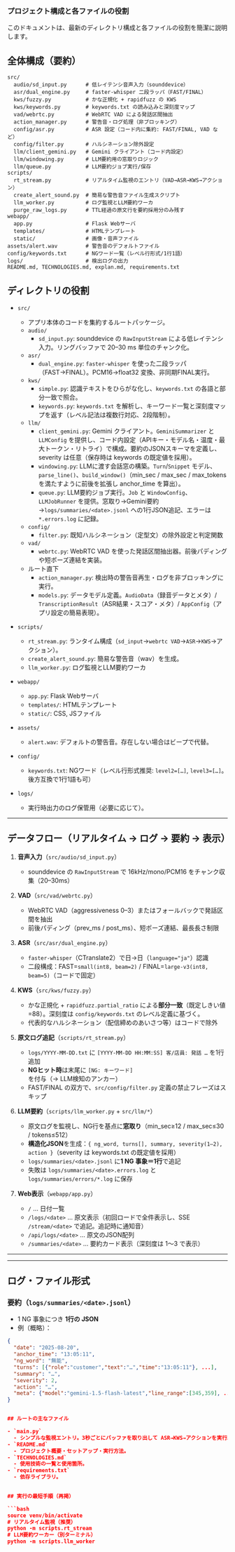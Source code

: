 ### プロジェクト構成と各ファイルの役割

このドキュメントは、最新のディレクトリ構成と各ファイルの役割を簡潔に説明します。

## 全体構成（要約）

```
src/
  audio/sd_input.py      # 低レイテンシ音声入力（sounddevice）
  asr/dual_engine.py     # faster-whisper 二段ラッパ（FAST/FINAL）
  kws/fuzzy.py           # かな正規化 + rapidfuzz の KWS
  kws/keywords.py        # keywords.txt の読み込みと深刻度マップ
  vad/webrtc.py          # WebRTC VAD による発話区間抽出
  action_manager.py      # 警告音・ログ処理（非ブロッキング）
  config/asr.py          # ASR 設定（コード内に集約: FAST/FINAL, VAD など）
  config/filter.py       # ハルシネーション除外設定
  llm/client_gemini.py   # Gemini クライアント（コード内設定）
  llm/windowing.py       # LLM要約用の窓取りロジック
  llm/queue.py           # LLM要約ジョブ実行/保存
scripts/
  rt_stream.py           # リアルタイム監視のエントリ（VAD→ASR→KWS→アクション）
  create_alert_sound.py  # 簡易な警告音ファイル生成スクリプト
  llm_worker.py          # ログ監視とLLM要約ワーカ
  purge_raw_logs.py      # TTL経過の原文行を要約採用分のみ残す
webapp/
  app.py                 # Flask Webサーバ
  templates/             # HTMLテンプレート
  static/                # 画像・音声ファイル
assets/alert.wav         # 警告音のデフォルトファイル
config/keywords.txt      # NGワード一覧（レベル行形式/1行1語）
logs/                    # 検出ログの出力
README.md, TECHNOLOGIES.md, explan.md, requirements.txt
```

## ディレクトリの役割

- `src/`
  - アプリ本体のコードを集約するルートパッケージ。
  - `audio/`
    - `sd_input.py`: sounddevice の `RawInputStream` による低レイテンシ入力。リングバッファで 20–30 ms 単位のチャンク化。
  - `asr/`
    - `dual_engine.py`: `faster-whisper` を使った二段ラッパ（FAST→FINAL）。PCM16→float32 変換、非同期FINAL実行。
  - `kws/`
    - `simple.py`: 認識テキストをひらがな化し、`keywords.txt` の各語と部分一致で照合。
    - `keywords.py`: `keywords.txt` を解析し、キーワード一覧と深刻度マップを返す（レベル記法は複数行対応、2段階制）。
  - `llm/`
    - `client_gemini.py`: Gemini クライアント。`GeminiSummarizer` と `LLMConfig` を提供し、コード内設定（APIキー・モデル名・温度・最大トークン・リトライ）で構成。要約のJSONスキーマを定義し、severity は任意（保存時は keywords の既定値を採用）。
    - `windowing.py`: LLMに渡す会話窓の構築。`Turn`/`Snippet` モデル、`parse_line()`、`build_window()`（min_sec / max_sec / max_tokens を満たすように前後を拡張し anchor_time を算出）。
    - `queue.py`: LLM要約ジョブ実行。`Job` と `WindowConfig`、`LLMJobRunner` を提供。窓取り→Gemini要約→`logs/summaries/<date>.jsonl` への1行JSON追記、エラーは `*.errors.log` に記録。
  - `config/`
    - `filter.py`: 既知ハルシネーション（定型文）の除外設定と判定関数
  - `vad/`
    - `webrtc.py`: WebRTC VAD を使った発話区間抽出器。前後パディングや短ポーズ連結を実装。
  - ルート直下
    - `action_manager.py`: 検出時の警告音再生・ログを非ブロッキングに実行。
    - `models.py`: データモデル定義。`AudioData`（録音データとメタ）/ `TranscriptionResult`（ASR結果・スコア・メタ）/ `AppConfig`（アプリ設定の簡易表現）。

- `scripts/`
  - `rt_stream.py`: ランタイム構成（`sd_input`→`webrtc VAD`→`ASR`→`KWS`→アクション）。
  - `create_alert_sound.py`: 簡易な警告音（wav）を生成。
  - `llm_worker.py`: ログ監視とLLM要約ワーカ

- `webapp/`
  - `app.py`: Flask Webサーバ
  - `templates/`: HTMLテンプレート
  - `static/`: CSS, JSファイル

- `assets/`
  - `alert.wav`: デフォルトの警告音。存在しない場合はビープで代替。

- `config/`
  - `keywords.txt`: NGワード（レベル行形式推奨: `level2=[…]`, `level3=[…]`。後方互換で1行1語も可）

- `logs/`
  - 実行時出力のログ保管用（必要に応じて）。


---

## データフロー（リアルタイム → ログ → 要約 → 表示）

1. **音声入力**（`src/audio/sd_input.py`）  
   - sounddevice の `RawInputStream` で 16kHz/mono/PCM16 をチャンク収集（20–30ms）

2. **VAD**（`src/vad/webrtc.py`）  
   - WebRTC VAD（aggressiveness 0–3）またはフォールバックで発話区間を抽出  
   - 前後パディング（prev_ms / post_ms）、短ポーズ連結、最長長さ制限

3. **ASR**（`src/asr/dual_engine.py`）  
   - `faster-whisper`（CTranslate2）で日→日（`language="ja"`）認識  
   - 二段構成：FAST=`small(int8, beam=2)` / FINAL=`large-v3(int8, beam=5)`（コードで固定）

4. **KWS**（`src/kws/fuzzy.py`）  
   - かな正規化 + `rapidfuzz.partial_ratio` による**部分一致**（既定しきい値=88）。深刻度は `config/keywords.txt` のレベル定義に基づく。
   - 代表的なハルシネーション（配信締めのあいさつ等）はコードで除外

5. **原文ログ追記**（`scripts/rt_stream.py`）  
   - `logs/YYYY-MM-DD.txt` に `[YYYY-MM-DD HH:MM:SS] 客/店員: 発話 …` を1行追加  
   - **NGヒット時**は末尾に `[NG: キーワード]` を付与（→ LLM検知のアンカー）
   - FAST/FINAL の双方で、`src/config/filter.py` 定義の禁止フレーズはスキップ

6. **LLM要約**（`scripts/llm_worker.py` + `src/llm/*`）  
   - 原文ログを監視し、NG行を基点に**窓取り**（min_sec≥12 / max_sec≤30 / tokens≤512）  
   - **構造化JSON**を生成：`{ ng_word, turns[], summary, severity(1–2), action }`（severity は keywords.txt の既定値を採用）
   - `logs/summaries/<date>.jsonl` に**1 NG 事象＝1行**で追記  
   - 失敗は `logs/summaries/<date>.errors.log` と `logs/summaries/errors/*.log` に保存

7. **Web表示**（`webapp/app.py`）  
   - `/` … 日付一覧  
   - `/logs/<date>` … 原文表示（初回ロードで全件表示し、SSE `/stream/<date>` で追記。追記時に通知音）  
   - `/api/logs/<date>` … 原文のJSON配列  
   - `/summaries/<date>` … 要約カード表示（深刻度は 1〜3 で表示）

---

---

## ログ・ファイル形式

### 要約（`logs/summaries/<date>.jsonl`）
- 1 NG 事象につき **1行の JSON**  
- 例（概略）：
```json
{
  "date": "2025-08-20",
  "anchor_time": "13:05:11",
  "ng_word": "無能",
  "turns": [{"role":"customer","text":"…","time":"13:05:11"}, ...],
  "summary": "…",
  "severity": 2,
  "action": "…",
  "meta": {"model":"gemini-1.5-flash-latest","line_range":[345,359], ...}
}


## ルートの主なファイル

- `main.py`
  - シンプルな監視エントリ。3秒ごとにバッファを取り出して ASR→KWS→アクションを実行。
- `README.md`
  - プロジェクト概要・セットアップ・実行方法。
- `TECHNOLOGIES.md`
  - 使用技術の一覧と使用箇所。
- `requirements.txt`
  - 依存ライブラリ。
  

## 実行の最短手順（再掲）

```bash
source venv/bin/activate
# リアルタイム監視（推奨）
python -m scripts.rt_stream
# LLM要約ワーカー（別ターミナル）
python -m scripts.llm_worker
```


